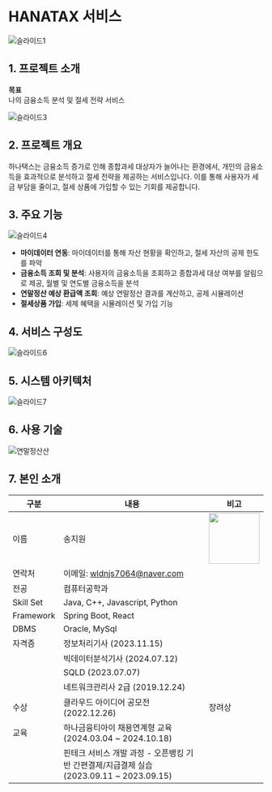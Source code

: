 # HANATAX 서비스

![슬라이드1](https://github.com/user-attachments/assets/8a6db1c0-6d77-4935-b377-1c3021ad2818)

## 1. 프로젝트 소개

**목표**  
나의 금융소득 분석 및 절세 전략 서비스

![슬라이드3](https://github.com/user-attachments/assets/d92e6431-15d7-4059-9364-d1a8c2be3360)

## 2. 프로젝트 개요
하나택스는 금융소득 증가로 인해 종합과세 대상자가 늘어나는 환경에서, 개인의 금융소득을 효과적으로 분석하고 절세 전략을 제공하는 서비스입니다. 이를 통해 사용자가 세금 부담을 줄이고, 절세 상품에 가입할 수 있는 기회를 제공합니다.


## 3. 주요 기능

![슬라이드4](https://github.com/user-attachments/assets/864a1601-ef3f-4058-843c-90d9bb42a62e)

- **마이데이터 연동**: 마이데이터를 통해 자산 현황을 확인하고, 절세 자산의 공제 한도를 파악
- **금융소득 조회 및 분석**: 사용자의 금융소득을 조회하고 종합과세 대상 여부를 알림으로 제공, 월별 및 연도별 금융소득을 분석
- **연말정산 예상 환급액 조회**: 예상 연말정산 결과를 계산하고, 공제 시뮬레이션
- **절세상품 가입**: 세제 혜택을 시뮬레이션 및 가입 기능

## 4. 서비스 구성도

![슬라이드6](https://github.com/user-attachments/assets/cf78148f-14be-45f0-af8c-22ab6afe278d)

## 5. 시스템 아키텍처

![슬라이드7](https://github.com/user-attachments/assets/5100629a-1d21-422e-b5b3-bb0c4cc5d89b)

## 6. 사용 기술

![연말정산산](https://github.com/user-attachments/assets/ecf1e83a-705f-4786-9259-416123d319f8)




## 7. 본인 소개

| 구분   | 내용      | 비고                |
|--------|-----------|---------------------|
| 이름   | 송지원    | <img src="https://github.com/user-attachments/assets/0f3a862d-bf40-42e4-a7cf-7bb990a7a4a6" width="100" /> |
| 연락처  | 이메일: wldnjs7064@naver.com                              |                     |
| 전공  | 컴퓨터공학과                             |                     |
| Skill Set | Java, C++, Javascript, Python                           |                     |
| Framework | Spring Boot, React                                       |                     |
| DBMS     | Oracle, MySql                                             |                     |
| 자격증  | 정보처리기사 (2023.11.15)                                 |                     |
|        | 빅데이터분석기사 (2024.07.12)                              |                     |
|        | SQLD (2023.07.07)                                          |                     |
|        | 네트워크관리사 2급 (2019.12.24)                            |                     |
| 수상    | 클라우드 아이디어 공모전 (2022.12.26)          | 장려상    |
| 교육    | 하나금융티아이 채용연계형 교육 (2024.03.04 ~ 2024.10.18)   |                     |
|         | 핀테크 서비스 개발 과정 - 오픈뱅킹 기반 간편결제/지급결제 실습 (2023.09.11 ~ 2023.09.15)   |                     |
